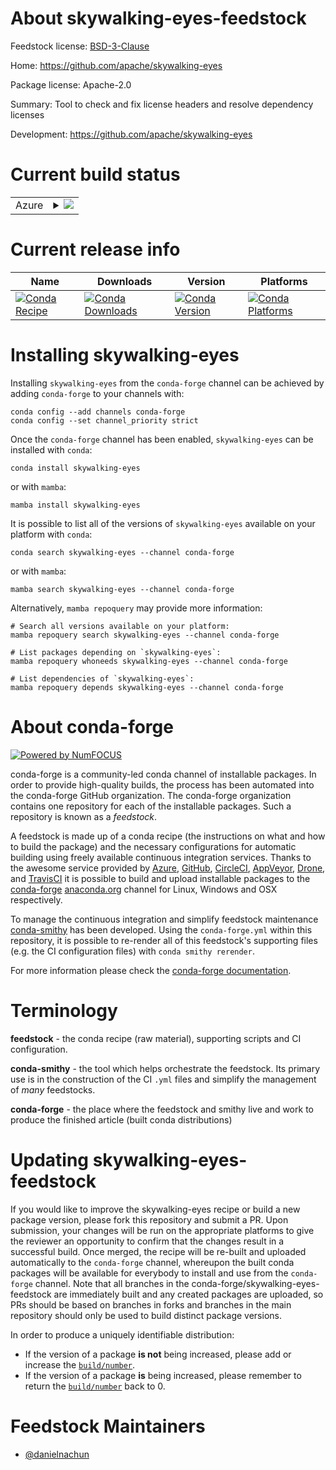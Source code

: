 About skywalking-eyes-feedstock
===============================

Feedstock license: [BSD-3-Clause](https://github.com/conda-forge/skywalking-eyes-feedstock/blob/main/LICENSE.txt)

Home: https://github.com/apache/skywalking-eyes

Package license: Apache-2.0

Summary: Tool to check and fix license headers and resolve dependency licenses

Development: https://github.com/apache/skywalking-eyes

Current build status
====================


<table>
    
  <tr>
    <td>Azure</td>
    <td>
      <details>
        <summary>
          <a href="https://dev.azure.com/conda-forge/feedstock-builds/_build/latest?definitionId=23452&branchName=main">
            <img src="https://dev.azure.com/conda-forge/feedstock-builds/_apis/build/status/skywalking-eyes-feedstock?branchName=main">
          </a>
        </summary>
        <table>
          <thead><tr><th>Variant</th><th>Status</th></tr></thead>
          <tbody><tr>
              <td>linux_64</td>
              <td>
                <a href="https://dev.azure.com/conda-forge/feedstock-builds/_build/latest?definitionId=23452&branchName=main">
                  <img src="https://dev.azure.com/conda-forge/feedstock-builds/_apis/build/status/skywalking-eyes-feedstock?branchName=main&jobName=linux&configuration=linux%20linux_64_" alt="variant">
                </a>
              </td>
            </tr><tr>
              <td>osx_64</td>
              <td>
                <a href="https://dev.azure.com/conda-forge/feedstock-builds/_build/latest?definitionId=23452&branchName=main">
                  <img src="https://dev.azure.com/conda-forge/feedstock-builds/_apis/build/status/skywalking-eyes-feedstock?branchName=main&jobName=osx&configuration=osx%20osx_64_" alt="variant">
                </a>
              </td>
            </tr><tr>
              <td>win_64</td>
              <td>
                <a href="https://dev.azure.com/conda-forge/feedstock-builds/_build/latest?definitionId=23452&branchName=main">
                  <img src="https://dev.azure.com/conda-forge/feedstock-builds/_apis/build/status/skywalking-eyes-feedstock?branchName=main&jobName=win&configuration=win%20win_64_" alt="variant">
                </a>
              </td>
            </tr>
          </tbody>
        </table>
      </details>
    </td>
  </tr>
</table>

Current release info
====================

| Name | Downloads | Version | Platforms |
| --- | --- | --- | --- |
| [![Conda Recipe](https://img.shields.io/badge/recipe-skywalking--eyes-green.svg)](https://anaconda.org/conda-forge/skywalking-eyes) | [![Conda Downloads](https://img.shields.io/conda/dn/conda-forge/skywalking-eyes.svg)](https://anaconda.org/conda-forge/skywalking-eyes) | [![Conda Version](https://img.shields.io/conda/vn/conda-forge/skywalking-eyes.svg)](https://anaconda.org/conda-forge/skywalking-eyes) | [![Conda Platforms](https://img.shields.io/conda/pn/conda-forge/skywalking-eyes.svg)](https://anaconda.org/conda-forge/skywalking-eyes) |

Installing skywalking-eyes
==========================

Installing `skywalking-eyes` from the `conda-forge` channel can be achieved by adding `conda-forge` to your channels with:

```
conda config --add channels conda-forge
conda config --set channel_priority strict
```

Once the `conda-forge` channel has been enabled, `skywalking-eyes` can be installed with `conda`:

```
conda install skywalking-eyes
```

or with `mamba`:

```
mamba install skywalking-eyes
```

It is possible to list all of the versions of `skywalking-eyes` available on your platform with `conda`:

```
conda search skywalking-eyes --channel conda-forge
```

or with `mamba`:

```
mamba search skywalking-eyes --channel conda-forge
```

Alternatively, `mamba repoquery` may provide more information:

```
# Search all versions available on your platform:
mamba repoquery search skywalking-eyes --channel conda-forge

# List packages depending on `skywalking-eyes`:
mamba repoquery whoneeds skywalking-eyes --channel conda-forge

# List dependencies of `skywalking-eyes`:
mamba repoquery depends skywalking-eyes --channel conda-forge
```


About conda-forge
=================

[![Powered by
NumFOCUS](https://img.shields.io/badge/powered%20by-NumFOCUS-orange.svg?style=flat&colorA=E1523D&colorB=007D8A)](https://numfocus.org)

conda-forge is a community-led conda channel of installable packages.
In order to provide high-quality builds, the process has been automated into the
conda-forge GitHub organization. The conda-forge organization contains one repository
for each of the installable packages. Such a repository is known as a *feedstock*.

A feedstock is made up of a conda recipe (the instructions on what and how to build
the package) and the necessary configurations for automatic building using freely
available continuous integration services. Thanks to the awesome service provided by
[Azure](https://azure.microsoft.com/en-us/services/devops/), [GitHub](https://github.com/),
[CircleCI](https://circleci.com/), [AppVeyor](https://www.appveyor.com/),
[Drone](https://cloud.drone.io/welcome), and [TravisCI](https://travis-ci.com/)
it is possible to build and upload installable packages to the
[conda-forge](https://anaconda.org/conda-forge) [anaconda.org](https://anaconda.org/)
channel for Linux, Windows and OSX respectively.

To manage the continuous integration and simplify feedstock maintenance
[conda-smithy](https://github.com/conda-forge/conda-smithy) has been developed.
Using the ``conda-forge.yml`` within this repository, it is possible to re-render all of
this feedstock's supporting files (e.g. the CI configuration files) with ``conda smithy rerender``.

For more information please check the [conda-forge documentation](https://conda-forge.org/docs/).

Terminology
===========

**feedstock** - the conda recipe (raw material), supporting scripts and CI configuration.

**conda-smithy** - the tool which helps orchestrate the feedstock.
                   Its primary use is in the construction of the CI ``.yml`` files
                   and simplify the management of *many* feedstocks.

**conda-forge** - the place where the feedstock and smithy live and work to
                  produce the finished article (built conda distributions)


Updating skywalking-eyes-feedstock
==================================

If you would like to improve the skywalking-eyes recipe or build a new
package version, please fork this repository and submit a PR. Upon submission,
your changes will be run on the appropriate platforms to give the reviewer an
opportunity to confirm that the changes result in a successful build. Once
merged, the recipe will be re-built and uploaded automatically to the
`conda-forge` channel, whereupon the built conda packages will be available for
everybody to install and use from the `conda-forge` channel.
Note that all branches in the conda-forge/skywalking-eyes-feedstock are
immediately built and any created packages are uploaded, so PRs should be based
on branches in forks and branches in the main repository should only be used to
build distinct package versions.

In order to produce a uniquely identifiable distribution:
 * If the version of a package **is not** being increased, please add or increase
   the [``build/number``](https://docs.conda.io/projects/conda-build/en/latest/resources/define-metadata.html#build-number-and-string).
 * If the version of a package **is** being increased, please remember to return
   the [``build/number``](https://docs.conda.io/projects/conda-build/en/latest/resources/define-metadata.html#build-number-and-string)
   back to 0.

Feedstock Maintainers
=====================

* [@danielnachun](https://github.com/danielnachun/)

